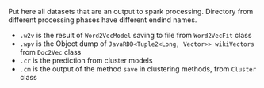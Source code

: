 Put here all datasets that are an output to spark processing.
Directory from different processing phases have different endind names.

- `.w2v` is the result of `Word2VecModel` saving to file from `Word2VecFit` class
- `.wpv` is the Object dump of `JavaRDD<Tuple2<Long, Vector>> wikiVectors` from `Doc2Vec` class
- `.cr` is the prediction from cluster models
- `.cm` is the output of the method `save` in clustering methods, from `Cluster` class
